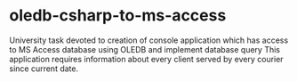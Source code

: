 # oledb-csharp-to-ms-access
University task devoted to creation of console application which has access to MS Access database using OLEDB and implement database query
This application requires information about every client served by every courier since current date.
